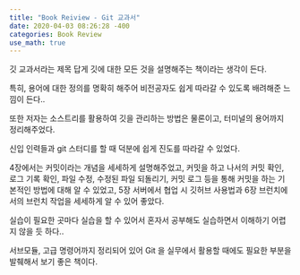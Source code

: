 ```yaml
---
title: "Book Reiview - Git 교과서"
date: 2020-04-03 08:26:28 -400
categories: Book Review
use_math: true
---
```


깃 교과서라는 제목 답게 깃에 대한 모든 것을 설명해주는 책이라는 생각이 든다.

특히, 용어에 대한 정의를 명확히 해주어 비전공자도 쉽게 따라갈 수 있도록 배려해준 느낌이 든다..

또한 저자는 소스트리를 활용하여 깃을 관리하는 방법은 물론이고, 터미널의 용어까지 정리해주었다.

신입 인력들과 git 스터디를 할 때 덕분에 쉽게 진도를 따라갈 수 있었다.

4장에서는 커밋이라는 개념을 세세하게 설명해주었고, 커밋을 하고 나서의 커밋 확인, 로그 기록 확인, 파일 수정, 수정된 파일 되돌리기, 커밋 로그 등을 통해 커밋을 하는 기본적인 방법에 대해 알 수 있었고, 5장 서버에서 협업 시 깃허브 사용법과 6장 브런치에서의 브런치 작업을 세세하게 알 수 있어 좋았다.

실습이 필요한 곳마다 실습을 할 수 있어서 혼자서 공부해도 실습하면서 이해하기 어렵지 않을 듯 하다..

서브모듈, 고급 명령어까지 정리되어 있어 Git 을 실무에서 활용할 때에도 필요한 부분을 발췌해서 보기 좋은 책이다.
